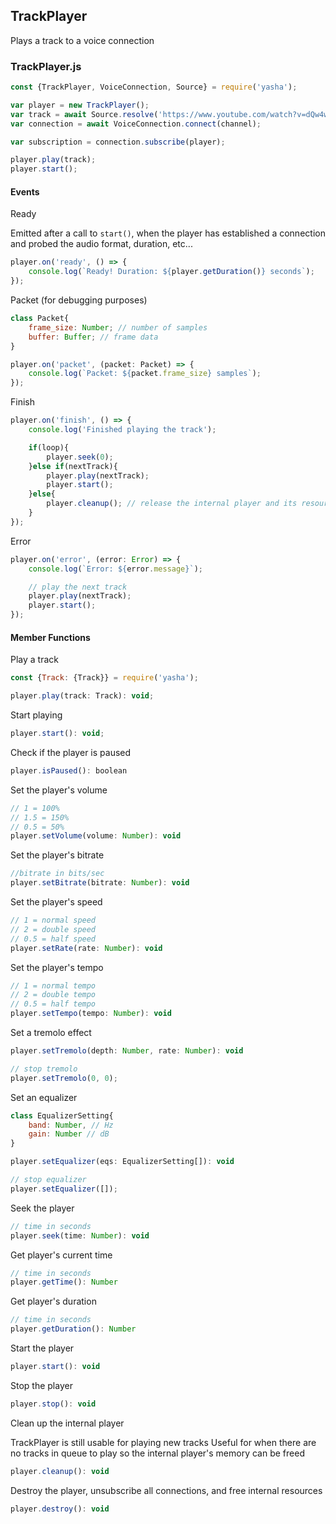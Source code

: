 ## TrackPlayer

Plays a track to a voice connection

### TrackPlayer.js

```js
const {TrackPlayer, VoiceConnection, Source} = require('yasha');

var player = new TrackPlayer();
var track = await Source.resolve('https://www.youtube.com/watch?v=dQw4w9WgXcQ');
var connection = await VoiceConnection.connect(channel);

var subscription = connection.subscribe(player);

player.play(track);
player.start();
```

#### Events

Ready

Emitted after a call to `start()`, when the player has established a connection and probed the audio format, duration, etc...
```js
player.on('ready', () => {
	console.log(`Ready! Duration: ${player.getDuration()} seconds`);
});
```

Packet (for debugging purposes)
```js
class Packet{
	frame_size: Number; // number of samples
	buffer: Buffer; // frame data
}

player.on('packet', (packet: Packet) => {
	console.log(`Packet: ${packet.frame_size} samples`);
});
```

Finish
```js
player.on('finish', () => {
	console.log('Finished playing the track');

	if(loop){
		player.seek(0);
	}else if(nextTrack){
		player.play(nextTrack);
		player.start();
	}else{
		player.cleanup(); // release the internal player and its resources
	}
});
```

Error
```js
player.on('error', (error: Error) => {
	console.log(`Error: ${error.message}`);

	// play the next track
	player.play(nextTrack);
	player.start();
});
```

#### Member Functions

Play a track
```js
const {Track: {Track}} = require('yasha');

player.play(track: Track): void;
```

Start playing
```js
player.start(): void;
```


Check if the player is paused
```js
player.isPaused(): boolean
```

Set the player's volume
```js
// 1 = 100%
// 1.5 = 150%
// 0.5 = 50%
player.setVolume(volume: Number): void
```

Set the player's bitrate
```js
//bitrate in bits/sec
player.setBitrate(bitrate: Number): void
```

Set the player's speed
```js
// 1 = normal speed
// 2 = double speed
// 0.5 = half speed
player.setRate(rate: Number): void
```

Set the player's tempo
```js
// 1 = normal tempo
// 2 = double tempo
// 0.5 = half tempo
player.setTempo(tempo: Number): void
```

Set a tremolo effect
```js
player.setTremolo(depth: Number, rate: Number): void

// stop tremolo
player.setTremolo(0, 0);
```

Set an equalizer
```js
class EqualizerSetting{
	band: Number, // Hz
	gain: Number // dB
}

player.setEqualizer(eqs: EqualizerSetting[]): void

// stop equalizer
player.setEqualizer([]);
```

Seek the player
```js
// time in seconds
player.seek(time: Number): void
```

Get player's current time
```js
// time in seconds
player.getTime(): Number
```

Get player's duration
```js
// time in seconds
player.getDuration(): Number
```

Start the player
```js
player.start(): void
```

Stop the player
```js
player.stop(): void
```

Clean up the internal player

TrackPlayer is still usable for playing new tracks
Useful for when there are no tracks in queue to play so the internal player's memory can be freed
```js
player.cleanup(): void
```

Destroy the player, unsubscribe all connections, and free internal resources
```js
player.destroy(): void
```
